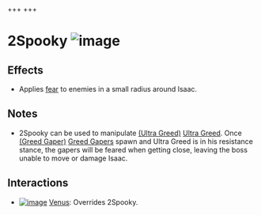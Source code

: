 +++
+++

 # 2Spooky ![image](/image/2Spooky.png) 


Effects
---------


* Applies [fear](/wiki/Fear "Fear") to enemies in a small radius around Isaac.


Notes
-------


* 2Spooky can be used to manipulate [(Ultra Greed)](/wiki/Ultra_Greed "Ultra Greed") [Ultra Greed](/wiki/Ultra_Greed "Ultra Greed"). Once [(Greed Gaper)](/wiki/Gaper#Greed_Gaper "Greed Gaper") [Greed Gapers](/wiki/Gaper#Greed_Gaper "Gaper") spawn and Ultra Greed is in his resistance stance, the gapers will be feared when getting close, leaving the boss unable to move or damage Isaac.


Interactions
--------------


* [![image](/image/Venus.png)](/wiki/Venus "Venus") [Venus](/wiki/Venus "Venus"): Overrides 2Spooky.


